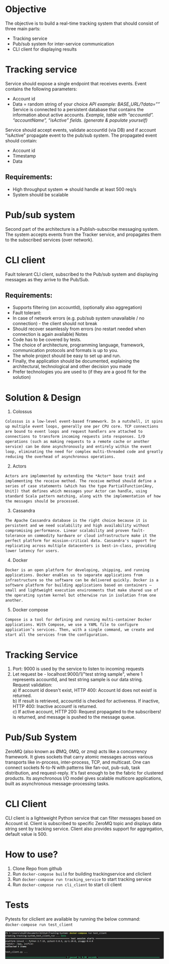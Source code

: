 # Objective

The objective is to build a real-time tracking system that should consist of three main parts:
- Tracking service
- Pub/sub system for inter-service communication
- CLI client for displaying results

# Tracking service

Service should expose a single endpoint that receives events. Event contains the following
parameters:
- Account id
- Data = random string of your choice
*API example: BASE_URL/<accountId>?data=”<data>”*
Service is connected to a persistent database that contains the information about active
accounts.
*Example, table with “accountId”. “accountName”, “isActive” fields. (generate & populate yourself)*

Service should accept events, validate accountId (via DB) and if account “isActive” propagate
event to the pub/sub system. The propagated event should contain:
- Account id
- Timestamp
- Data

## Requirements:

- High throughput system => should handle at least 500 req/s
- System should be scalable

# Pub/sub system

Second part of the architecture is a Publish-subscribe messaging system. The system accepts
events from the Tracker service, and propagates them to the subscribed services (over
network).

# CLI client

Fault tolerant CLI client, subscribed to the Pub/sub system and displaying messages as they
arrive to the Pub/Sub.

## Requirements:

- Supports filtering (on accountId), (optionally also aggregation)
- Fault tolerant:
- In case of network errors (e.g. pub/sub system unavailable / no connection) - the
client should not break
- Should recover seamlessly from errors (no restart needed when connection is
again available)
Notes
- Code has to be covered by tests.
- The choice of architecture, programming language, framework, communication protocols
and formats is up to you.
- The whole project should be easy to set up and run.
- Finally, the application should be documented, explaining the architectural, technological
and other decision you made
- Prefer technologies you are used to (if they are a good fit for the solution)

# Solution & Design

1. Colossus

```
Colossus is a low-level event-based framework. In a nutshell, it spins up multiple event loops, generally one per CPU core. TCP connections are bound to event loops and request handlers are attached to connections to transform incoming requests into responses. I/O operations (such as making requests to a remote cache or another service) can be done asynchronously and entirely within the event loop, eliminating the need for complex multi-threaded code and greatly reducing the overhead of asynchronous operations.
```

2. Actors

```
Actors are implemented by extending the *Actor* base trait and implementing the receive method. The receive method should define a series of case statements (which has the type PartialFunction[Any, Unit]) that defines which messages your Actor can handle, using standard Scala pattern matching, along with the implementation of how the messages should be processed.
```

3. Cassandra

```
The Apache Cassandra database is the right choice because it is persistent and we need scalability and high availability without compromising performance. Linear scalability and proven fault-tolerance on commodity hardware or cloud infrastructure make it the perfect platform for mission-critical data. Cassandra's support for replicating across multiple datacenters is best-in-class, providing lower latency for users.
```

4. Docker

```
Docker is an open platform for developing, shipping, and running applications. Docker enables us to separate applications from infrastructure so the software can be delivered quickly. Docker is a software platform for building applications based on containers — small and lightweight execution environments that make shared use of the operating system kernel but otherwise run in isolation from one another.
```

5. Docker compose

```
Compose is a tool for defining and running multi-container Docker applications. With Compose, we use a YAML file to configure application’s services. Then, with a single command, we create and start all the services from the configuration.
```

# Tracking Service

1. Port: 9000 is used by the service to listen to incoming requests <br />
2. Let request be - localhost:9000/1/"test string sample", where 1 represents accountId, and test string sample is our data string. <br />
Request validation: <br />
a) If account id doesn't exist, HTTP 400: Account Id does not exist! is returned. <br />
b) If result is retrieved, accountId is checked for activeness. If inactive, HTTP 400: Inactive account! is returned. <br />
c) If active account, HTTP 200: Request propagated to the subscribers! is returned, and message is pushed to the message queue. <br />

# Pub/Sub System

ZeroMQ (also known as ØMQ, 0MQ, or zmq) acts like a concurrency framework. It gives sockets that carry atomic messages across various transports like in-process, inter-process, TCP, and multicast. One can connect sockets N-to-N with patterns like fan-out, pub-sub, task distribution, and request-reply. It's fast enough to be the fabric for clustered products. Its asynchronous I/O model gives scalable multicore applications, built as asynchronous message-processing tasks.

# CLI Client

CLI client is a lightweight Python service that can filter messages based on Account id. Client is subscribed to specific ZeroMQ topic and displays data string sent by tracking service. Client also provides support for aggregation, default value is 500.

# How to use?

1. Clone Repo from github <br />
2. Run `docker-compose build` for building trackingservice and cliclient <br />
3. Run `docker-compose run tracking_service` to start tracking service <br />
4. Run `docker-compose run cli_client` to start cli client <br />

# Tests

Pytests for cliclient are available by running the below command: <br />
`docker-compose run test_client`

![alt text](https://github.com/ShubhiNigam29/Tracking-System/blob/main/Test.JPG)